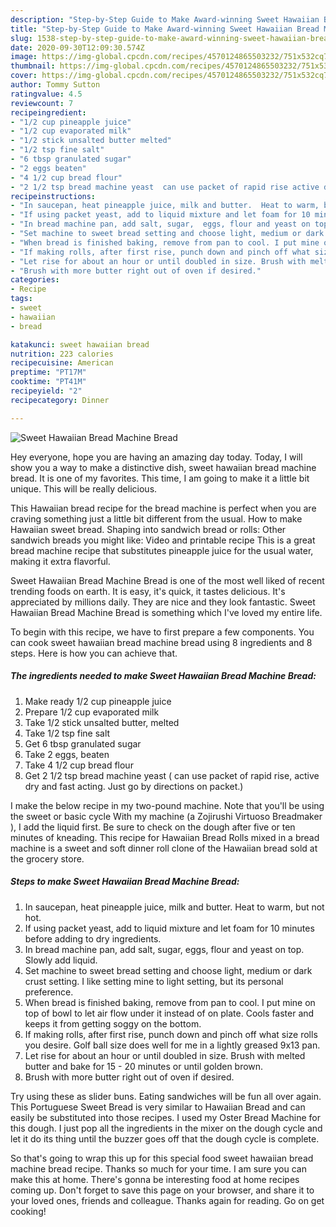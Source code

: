 ```yaml
---
description: "Step-by-Step Guide to Make Award-winning Sweet Hawaiian Bread Machine Bread"
title: "Step-by-Step Guide to Make Award-winning Sweet Hawaiian Bread Machine Bread"
slug: 1538-step-by-step-guide-to-make-award-winning-sweet-hawaiian-bread-machine-bread
date: 2020-09-30T12:09:30.574Z
image: https://img-global.cpcdn.com/recipes/4570124865503232/751x532cq70/sweet-hawaiian-bread-machine-bread-recipe-main-photo.jpg
thumbnail: https://img-global.cpcdn.com/recipes/4570124865503232/751x532cq70/sweet-hawaiian-bread-machine-bread-recipe-main-photo.jpg
cover: https://img-global.cpcdn.com/recipes/4570124865503232/751x532cq70/sweet-hawaiian-bread-machine-bread-recipe-main-photo.jpg
author: Tommy Sutton
ratingvalue: 4.5
reviewcount: 7
recipeingredient:
- "1/2 cup pineapple juice"
- "1/2 cup evaporated milk"
- "1/2 stick unsalted butter melted"
- "1/2 tsp fine salt"
- "6 tbsp granulated sugar"
- "2 eggs beaten"
- "4 1/2 cup bread flour"
- "2 1/2 tsp bread machine yeast  can use packet of rapid rise active dry and fast acting Just go by directions on packet"
recipeinstructions:
- "In saucepan, heat pineapple juice, milk and butter.  Heat to warm, but not hot."
- "If using packet yeast, add to liquid mixture and let foam for 10 minutes before adding to dry ingredients."
- "In bread machine pan, add salt, sugar,  eggs, flour and yeast on top. Slowly add liquid."
- "Set machine to sweet bread setting and choose light, medium or dark crust setting. I like setting mine to light setting, but its personal preference."
- "When bread is finished baking, remove from pan to cool. I put mine on top of bowl to let air flow under it instead of on plate. Cools faster and keeps it from getting soggy on the bottom."
- "If making rolls, after first rise, punch down and pinch off what size rolls you desire. Golf ball size does well for me in a lightly greased  9x13 pan."
- "Let rise for about an hour or until doubled in size. Brush with melted butter and bake for 15 - 20 minutes or until golden brown."
- "Brush with more butter right out of oven if desired."
categories:
- Recipe
tags:
- sweet
- hawaiian
- bread

katakunci: sweet hawaiian bread 
nutrition: 223 calories
recipecuisine: American
preptime: "PT17M"
cooktime: "PT41M"
recipeyield: "2"
recipecategory: Dinner

---
```



![Sweet Hawaiian Bread Machine Bread](https://img-global.cpcdn.com/recipes/4570124865503232/751x532cq70/sweet-hawaiian-bread-machine-bread-recipe-main-photo.jpg)

Hey everyone, hope you are having an amazing day today. Today, I will show you a way to make a distinctive dish, sweet hawaiian bread machine bread. It is one of my favorites. This time, I am going to make it a little bit unique. This will be really delicious.

This Hawaiian bread recipe for the bread machine is perfect when you are craving something just a little bit different from the usual. How to make Hawaiian sweet bread. Shaping into sandwich bread or rolls: Other sandwich breads you might like: Video and printable recipe This is a great bread machine recipe that substitutes pineapple juice for the usual water, making it extra flavorful.

Sweet Hawaiian Bread Machine Bread is one of the most well liked of recent trending foods on earth. It is easy, it's quick, it tastes delicious. It's appreciated by millions daily. They are nice and they look fantastic. Sweet Hawaiian Bread Machine Bread is something which I've loved my entire life.


To begin with this recipe, we have to first prepare a few components. You can cook sweet hawaiian bread machine bread using 8 ingredients and 8 steps. Here is how you can achieve that.

<!--inarticleads1-->

##### The ingredients needed to make Sweet Hawaiian Bread Machine Bread:

1. Make ready 1/2 cup pineapple juice
1. Prepare 1/2 cup evaporated milk
1. Take 1/2 stick unsalted butter, melted
1. Take 1/2 tsp fine salt
1. Get 6 tbsp granulated sugar
1. Take 2 eggs, beaten
1. Take 4 1/2 cup bread flour
1. Get 2 1/2 tsp bread machine yeast ( can use packet of rapid rise, active dry and fast acting. Just go by directions on packet.)


I make the below recipe in my two-pound machine. Note that you&#39;ll be using the sweet or basic cycle With my machine (a Zojirushi Virtuoso Breadmaker ), I add the liquid first. Be sure to check on the dough after five or ten minutes of kneading. This recipe for Hawaiian Bread Rolls mixed in a bread machine is a sweet and soft dinner roll clone of the Hawaiian bread sold at the grocery store. 

<!--inarticleads2-->

##### Steps to make Sweet Hawaiian Bread Machine Bread:

1. In saucepan, heat pineapple juice, milk and butter.  Heat to warm, but not hot.
1. If using packet yeast, add to liquid mixture and let foam for 10 minutes before adding to dry ingredients.
1. In bread machine pan, add salt, sugar,  eggs, flour and yeast on top. Slowly add liquid.
1. Set machine to sweet bread setting and choose light, medium or dark crust setting. I like setting mine to light setting, but its personal preference.
1. When bread is finished baking, remove from pan to cool. I put mine on top of bowl to let air flow under it instead of on plate. Cools faster and keeps it from getting soggy on the bottom.
1. If making rolls, after first rise, punch down and pinch off what size rolls you desire. Golf ball size does well for me in a lightly greased  9x13 pan.
1. Let rise for about an hour or until doubled in size. Brush with melted butter and bake for 15 - 20 minutes or until golden brown.
1. Brush with more butter right out of oven if desired.


Try using these as slider buns. Eating sandwiches will be fun all over again. This Portuguese Sweet Bread is very similar to Hawaiian Bread and can easily be substituted into those recipes. I used my Oster Bread Machine for this dough. I just pop all the ingredients in the mixer on the dough cycle and let it do its thing until the buzzer goes off that the dough cycle is complete. 

So that's going to wrap this up for this special food sweet hawaiian bread machine bread recipe. Thanks so much for your time. I am sure you can make this at home. There's gonna be interesting food at home recipes coming up. Don't forget to save this page on your browser, and share it to your loved ones, friends and colleague. Thanks again for reading. Go on get cooking!
